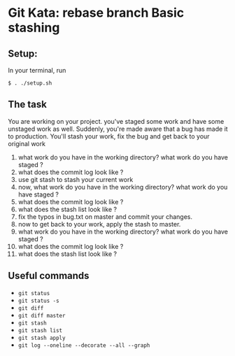 # Git Kata: rebase branch Basic stashing 

## Setup:
In your terminal, run
```
$ . ./setup.sh
```

## The task
You are working on your project.  you've staged some work and have some unstaged work as well.
Suddenly, you're made aware that a bug has made it to production.  You'll stash your work, fix the bug and get back to your original work

1. what work do you have in the working directory?  what work do you have staged ?
1. what does the commit log look like ?
1. use git stash to stash your current work
1. now, what work do you have in the working directory?  what work do you have staged ?
1. what does the commit log look like ?
1. what does the stash list look like ?
1. fix the typos in bug.txt on master and commit your changes.
1. now to get back to your work, apply the stash to master.
1. what work do you have in the working directory?  what work do you have staged ?
1. what does the commit log look like ?
1. what does the stash list look like ?

## Useful commands
- `git status`
- `git status -s`
- `git diff`
- `git diff master`
- `git stash`
- `git stash list`
- `git stash apply`
- `git log --oneline --decorate --all --graph`
